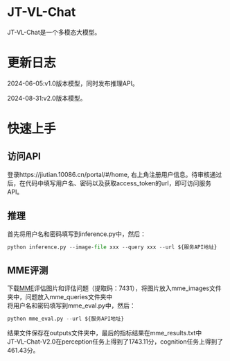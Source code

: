 # JT-VL-Chat
JT-VL-Chat是一个多模态大模型。
# 更新日志
2024-06-05:v1.0版本模型，同时发布推理API。  

2024-08-31:v2.0版本模型。
# 快速上手
## 访问API  
登录https://jiutian.10086.cn/portal/#/home, 右上角注册用户信息。待审核通过后，在代码中填写用户名、密码以及获取access_token的url，即可访问服务API。  

## 推理   
首先将用户名和密码填写到inference.py中，然后：  
```python
python inference.py --image-file xxx --query xxx --url ${服务API地址}
```
## MME评测
下载[MME](https://pan.baidu.com/s/1wb0fkmNN_xI1OYvJzuseEA)评估图片和评估问题（提取码：7431），将图片放入mme_images文件夹中，问题放入mme_queries文件夹中  
将用户名和密码填写到mme_eval.py中，然后：  
```python
python mme_eval.py --url ${服务API地址}
```
结果文件保存在outputs文件夹中，最后的指标结果在mme_results.txt中  
JT-VL-Chat-V2.0在perception任务上得到了1743.11分，cognition任务上得到了461.43分。

